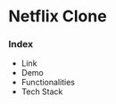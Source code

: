 <h1>Netflix Clone</h1>

<h3>Index</h3>
<ul>
<li>Link</li>
<li>Demo</li>
<li>Functionalities</li>
<li>Tech Stack</li>
</ul>
